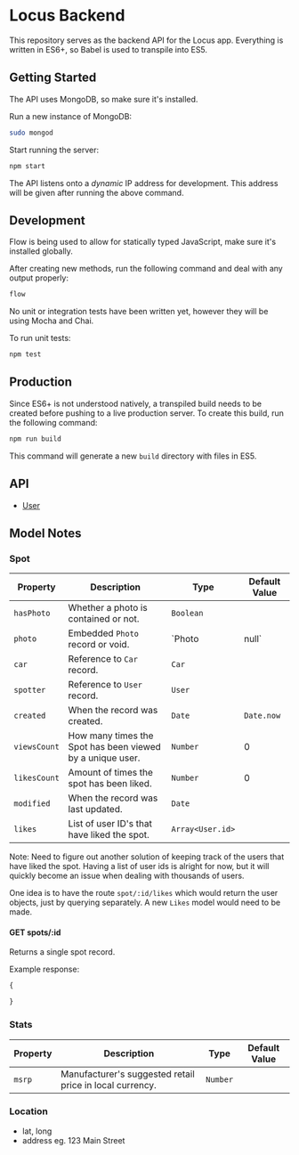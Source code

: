 # Locus Backend

This repository serves as the backend API for the Locus app. Everything is written in ES6+, so Babel is used to transpile into ES5.

## Getting Started

The API uses MongoDB, so make sure it's installed.

Run a new instance of MongoDB:
```sh
sudo mongod
```

Start running the server:
```sh
npm start
```

The API listens onto a *dynamic* IP address for development. This address will be given after running the above command.

## Development

Flow is being used to allow for statically typed JavaScript, make sure it's installed globally.

After creating new methods, run the following command and deal with any output properly:

```sh
flow
```

No unit or integration tests have been written yet, however they will be using Mocha and Chai.

To run unit tests:

```sh
npm test
```

## Production

Since ES6+ is not understood natively, a transpiled build needs to be created before pushing to a live production server. To create this build, run the following command:

```sh
npm run build
```

This command will generate a new `build` directory with files in ES5.

## API

- [User](docs/api/User.md)

## Model Notes

### Spot

| Property    | Description                                                  | Type           | Default Value  |
|-------------|--------------------------------------------------------------|----------------|----------------|
| `hasPhoto`  | Whether a photo is contained or not.                         | `Boolean`      |                |
| `photo`     | Embedded `Photo` record or void.                             | `Photo | null` |                |
| `car`       | Reference to `Car` record.                                   | `Car`          |                |
| `spotter`   | Reference to `User` record.                                  | `User`         |                |
| `created`   | When the record was created.                                 | `Date`         | `Date.now`     |
| `viewsCount` | How many times the Spot has been viewed by a unique user.    | `Number`       | 0              |
| `likesCount` | Amount of times the spot has been liked.                     | `Number`       | 0              |
| `modified`  | When the record was last updated.                            | `Date`         |                |
| `likes`  | List of user ID's that have liked the spot.                     | `Array<User.id>`   |                |

Note: Need to figure out another solution of keeping track of the users that have liked the spot. Having a list of user ids is alright for now, but it will quickly become an issue when dealing with thousands of users.

One idea is to have the route `spot/:id/likes` which would return the user objects, just by querying separately. A new `Likes` model would need to be made.

#### GET spots/:id

Returns a single spot record.

Example response:

```js
{

}
```

### Stats

| Property    | Description                                                  | Type     | Default Value   |
|-------------|--------------------------------------------------------------|----------|-----------------|
| `msrp`      | Manufacturer's suggested retail price in local currency.     | `Number` |                 |


### Location
- lat, long
- address eg. 123 Main Street